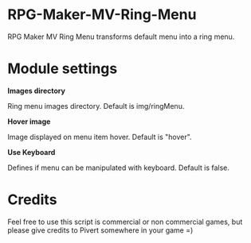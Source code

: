 # RPG-Maker-MV-Ring-Menu

RPG Maker MV Ring Menu transforms default menu into a ring menu.

# Module settings

__Images directory__

Ring menu images directory. Default is img/ringMenu.

__Hover image__

Image displayed on menu item hover. Default is "hover".

__Use Keyboard__

Defines if menu can be manipulated with keyboard. Default is false.

# Credits

Feel free to use this script is commercial or non commercial games, but please give credits to Pivert somewhere in your game =)